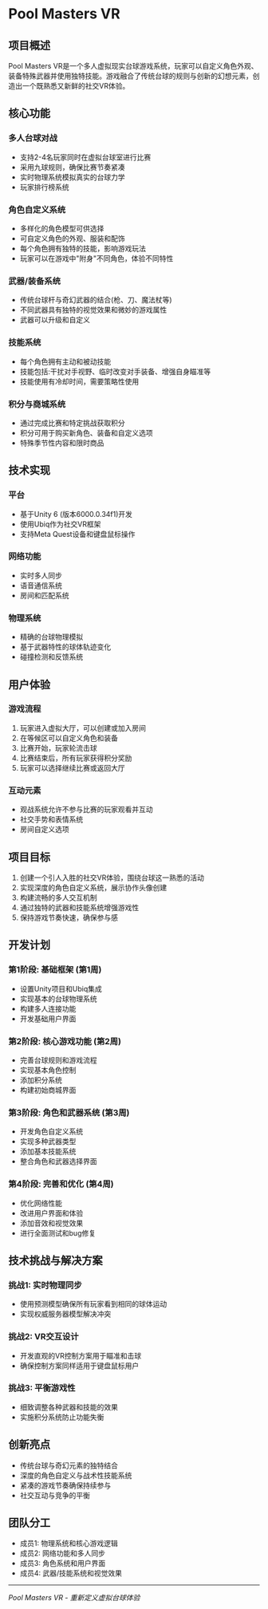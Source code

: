 # Pool Masters VR

## 项目概述

Pool Masters VR是一个多人虚拟现实台球游戏系统，玩家可以自定义角色外观、装备特殊武器并使用独特技能。游戏融合了传统台球的规则与创新的幻想元素，创造出一个既熟悉又新鲜的社交VR体验。

## 核心功能

### 多人台球对战
- 支持2-4名玩家同时在虚拟台球室进行比赛
- 采用九球规则，确保比赛节奏紧凑
- 实时物理系统模拟真实的台球力学
- 玩家排行榜系统

### 角色自定义系统
- 多样化的角色模型可供选择
- 可自定义角色的外观、服装和配饰
- 每个角色拥有独特的技能，影响游戏玩法
- 玩家可以在游戏中"附身"不同角色，体验不同特性

### 武器/装备系统
- 传统台球杆与奇幻武器的结合(枪、刀、魔法杖等)
- 不同武器具有独特的视觉效果和微妙的游戏属性
- 武器可以升级和自定义

### 技能系统
- 每个角色拥有主动和被动技能
- 技能包括:干扰对手视野、临时改变对手装备、增强自身瞄准等
- 技能使用有冷却时间，需要策略性使用

### 积分与商城系统
- 通过完成比赛和特定挑战获取积分
- 积分可用于购买新角色、装备和自定义选项
- 特殊季节性内容和限时商品

## 技术实现

### 平台
- 基于Unity 6 (版本6000.0.34f1)开发
- 使用Ubiq作为社交VR框架
- 支持Meta Quest设备和键盘鼠标操作

### 网络功能
- 实时多人同步
- 语音通信系统
- 房间和匹配系统

### 物理系统
- 精确的台球物理模拟
- 基于武器特性的球体轨迹变化
- 碰撞检测和反馈系统

## 用户体验

### 游戏流程
1. 玩家进入虚拟大厅，可以创建或加入房间
2. 在等候区可以自定义角色和装备
3. 比赛开始，玩家轮流击球
4. 比赛结束后，所有玩家获得积分奖励
5. 玩家可以选择继续比赛或返回大厅

### 互动元素
- 观战系统允许不参与比赛的玩家观看并互动
- 社交手势和表情系统
- 房间自定义选项

## 项目目标

1. 创建一个引人入胜的社交VR体验，围绕台球这一熟悉的活动
2. 实现深度的角色自定义系统，展示协作头像创建
3. 构建流畅的多人交互机制
4. 通过独特的武器和技能系统增强游戏性
5. 保持游戏节奏快速，确保参与感

## 开发计划

### 第1阶段: 基础框架 (第1周)
- 设置Unity项目和Ubiq集成
- 实现基本的台球物理系统
- 构建多人连接功能
- 开发基础用户界面

### 第2阶段: 核心游戏功能 (第2周)
- 完善台球规则和游戏流程
- 实现基本角色控制
- 添加积分系统
- 构建初始商城界面

### 第3阶段: 角色和武器系统 (第3周)
- 开发角色自定义系统
- 实现多种武器类型
- 添加基本技能系统
- 整合角色和武器选择界面

### 第4阶段: 完善和优化 (第4周)
- 优化网络性能
- 改进用户界面和体验
- 添加音效和视觉效果
- 进行全面测试和bug修复

## 技术挑战与解决方案

### 挑战1: 实时物理同步
- 使用预测模型确保所有玩家看到相同的球体运动
- 实现权威服务器模型解决冲突

### 挑战2: VR交互设计
- 开发直观的VR控制方案用于瞄准和击球
- 确保控制方案同样适用于键盘鼠标用户

### 挑战3: 平衡游戏性
- 细致调整各种武器和技能的效果
- 实施积分系统防止功能失衡

## 创新亮点

- 传统台球与奇幻元素的独特结合
- 深度的角色自定义与战术性技能系统
- 紧凑的游戏节奏确保持续参与
- 社交互动与竞争的平衡

## 团队分工

- 成员1: 物理系统和核心游戏逻辑
- 成员2: 网络功能和多人同步
- 成员3: 角色系统和用户界面
- 成员4: 武器/技能系统和视觉效果

---

*Pool Masters VR - 重新定义虚拟台球体验*
